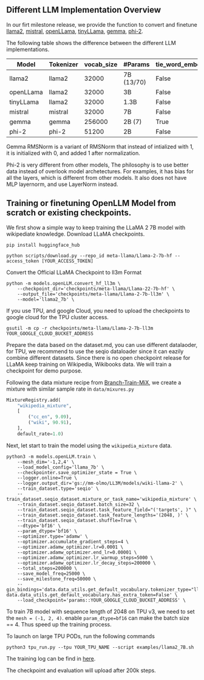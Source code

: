 ## Different LLM Implementation Overview

In our firt milestone release, we provide the function to convert and finetune [llama2](https://huggingface.co/meta-llama/Llama-2-7b-hf), [mistral](https://huggingface.co/mistralai/Mistral-7B-v0.1), [openLLama](https://huggingface.co/openlm-research/open_llama_3b_v2), [tinyLLama](https://github.com/jzhang38/TinyLlama), [gemma](https://huggingface.co/google/gemma-2b-it), [phi-2](https://huggingface.co/microsoft/phi-2).

The following table shows the difference between the different LLM implementations.

| Model| Tokenizer | vocab_size | #Params|  tie_word_embeddings | has_bias | GQV | norm_module |
| ---- | ---- | ---- | ---- | --- | --- | --- | --- |
| llama2 | llama2 | 32000 | 7B (13/70) | False | False | No | RMSNorm |
| openLLama | llama2 | 32000 | 3B | False | False | No | RMSNorm |
| tinyLLama | llama2 | 32000 | 1.3B | False | False | No | RMSNorm |
| mistral | mistral | 32000 | 7B | False | False | Yes | RMSNorm |
| gemma | gemma | 256000 | 2B (7) | True | False | Yes | GemmaRMSNorm |
| phi-2 | phi-2 | 51200 | 2B | False | True | No | LayerNorm |

Gemma RMSNorm is a variant of RMSNorm that instead of intialized with 1, it is initialized with 0, and added 1 after normalization.

Phi-2 is very different from other models, The philosophy is to use better data instead of overlook model archetectures. For examples, it has bias for all the layers, which is different from other models. It also does not have MLP layernorm, and use LayerNorm instead.

## Training or finetuning OpenLLM Model from scratch or existing checkpoints.

We first show a simple way to keep training the LLaMA 2 7B model with wikipediate knowledge. 
Download LLaMA checkpoints. 
``` shell
pip install huggingface_hub

python scripts/download.py --repo_id meta-llama/Llama-2-7b-hf --access_token [YOUR_ACCESS_TOKEN]
```

Convert the Official LLaMA Checkpoint to ll3m Format

``` shell
python -m models.openLLM.convert_hf_ll3m \
    --checkpoint_dir='checkpoints/meta-llama/Llama-22-7b-hf' \
    --output_file='checkpoints/meta-llama/Llama-2-7b-ll3m' \
    --model='llama2_7b' \
```
If you use TPU, and google Cloud, you need to upload the checkpoints to google cloud for the TPU cluster access. 

```shell
gsutil -m cp -r checkpoints/meta-llama/Llama-2-7b-ll3m YOUR_GOOGLE_CLOUD_BUCKET_ADDRESS
```

Prepare the data based on the dataset.md, you can use different datalaoder, for TPU, we recommend to use 
the seqio dataloader since it can eazily combine different datasets. Since there is no open checkpoint release
for LLaMA keep training on Wikipedia, Wikibooks data. We will train a checkpoint for demo purpose. 

Following the data mixture recipe from [Branch-Train-MiX](https://arxiv.org/pdf/2403.07816.pdf), we create a mixture with similar sample rate in `data/mixures.py`

```python
MixtureRegistry.add(
    "wikipedia_mixture",
    [
        ("cc_en", 9.09),
        ("wiki", 90.91),
    ],
    default_rate=1.0)
```

Next, let start to train the model using the `wikipedia_mixture` data.
```shell
python3 -m models.openLLM.train \
    --mesh_dim='-1,2,4' \
    --load_model_config='llama_7b' \
    --checkpointer.save_optimizer_state = True \
    --logger.online=True \
    --logger.output_dir='gs://mm-olmo/LL3M/models/wiki-llama-2' \
    --train_dataset.type='seqio' \
    --train_dataset.seqio_dataset.mixture_or_task_name='wikipedia_mixture' \
    --train_dataset.seqio_dataset.batch_size=32 \
    --train_dataset.seqio_dataset.task_feature_field="('targets', )" \
    --train_dataset.seqio_dataset.task_feature_lengths='(2048, )' \
    --train_dataset.seqio_dataset.shuffle=True \
    --dtype='bf16' \
    --param_dtype='bf16' \
    --optimizer.type='adamw' \
    --optimizer.accumulate_gradient_steps=4 \
    --optimizer.adamw_optimizer.lr=0.0001 \
    --optimizer.adamw_optimizer.end_lr=0.00001 \
    --optimizer.adamw_optimizer.lr_warmup_steps=5000 \
    --optimizer.adamw_optimizer.lr_decay_steps=200000 \
    --total_steps=200000 \
    --save_model_freq=25000 \
    --save_milestone_freq=50000 \
    --gin_bindings='data.data_utils.get_default_vocabulary.tokenizer_type="llama", data.data_utils.get_default_vocabulary.has_extra_token=False' \
    --load_checkpoint='params::YOUR_GOOGLE_CLOUD_BUCKET_ADDRESS' \
```
To train 7B model with sequence length of 2048 on TPU v3, we need to set the `mesh = (-1, 2, 4)`. enable `param_dtype=bf16` can make the batch size == 4. Thus speed up the training process. 

To launch on large TPU PODs, run the following commands 
```shell
python3 tpu_run.py --tpu YOUR_TPU_NAME --script examples/llama2_7B.sh
```

The training log can be find in [here](https://api.wandb.ai/links/jiasenl/ycwul2nr).

The checkpoint and evaluation will upload after 200k steps.
